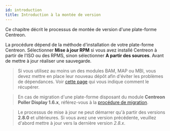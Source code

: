 ```yaml
---
id: introduction
title: Introduction à la montée de version
---
```


Ce chapitre décrit le processus de montée de version d'une plate-forme Centreon.

La procédure dépend de la méthode d'installation de votre plate-forme Centreon.
Sélectionner **Mise à jour RPM** si vous avez installé Centreon à partir de
l'ISO ou des RPMS, sinon sélectionner **A partir des sources**. Avant de mettre
à jour réaliser une sauvegarde.

> Si vous utilisez au moins un des modules BAM, MAP ou MBI, vous devez mettre 
> en place leur nouveau dépôt afin d'éviter les problèmes de dépendances.
> Voir [cette page](../reporting/upgrade#monter-de-version-du-paquet)
> qui vous indique comment le récupérer.

> En cas de migration d'une plate-forme disposant du module **Centreon Poller
> Display 1.6.x**, référez-vous à la
> [procédure de migration](../migrate/poller-display-to-remote-server).

> Le processus de mise à jour ne peut démarrer qu'à partir des versions **2.8.0**
> et ultérieures. Si vous avez une version précédente, veuillez d'abord mettre à
> jour vers la dernière version *2.8.x*.
